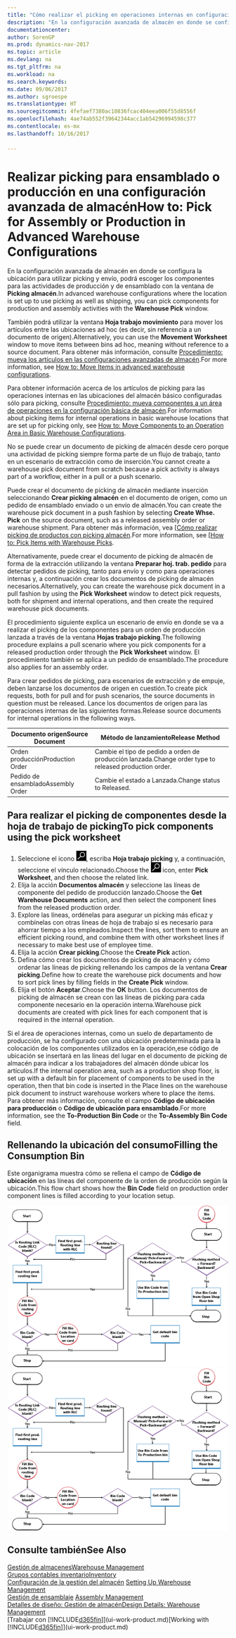 ```yaml
---
title: "Cómo realizar el picking en operaciones internas en configuraciones avanzadas de almacén"
description: "En la configuración avanzada de almacén en donde se configura la ubicación para utilizar picking y envío, podrá escoger los componentes para las actividades de producción y de ensamblado con la ventana de **Picking almacén**."
documentationcenter: 
author: SorenGP
ms.prod: dynamics-nav-2017
ms.topic: article
ms.devlang: na
ms.tgt_pltfrm: na
ms.workload: na
ms.search.keywords: 
ms.date: 09/06/2017
ms.author: sgroespe
ms.translationtype: HT
ms.sourcegitcommit: 4fefaef7380ac10836fcac404eea006f55d8556f
ms.openlocfilehash: 4ae74ab552f39642344acc1ab54296994598c377
ms.contentlocale: es-mx
ms.lasthandoff: 10/16/2017

---
```

# <a name="how-to-pick-for-assembly-or-production-in-advanced-warehouse-configurations"></a><span data-ttu-id="666fa-103">Realizar picking para ensamblado o producción en una configuración avanzada de almacén</span><span class="sxs-lookup"><span data-stu-id="666fa-103">How to: Pick for Assembly or Production in Advanced Warehouse Configurations</span></span>
<span data-ttu-id="666fa-104">En la configuración avanzada de almacén en donde se configura la ubicación para utilizar picking y envío, podrá escoger los componentes para las actividades de producción y de ensamblado con la ventana de **Picking almacén**.</span><span class="sxs-lookup"><span data-stu-id="666fa-104">In advanced warehouse configurations where the location is set up to use picking as well as shipping, you can pick components for production and assembly activities with the **Warehouse Pick** window.</span></span>  

<span data-ttu-id="666fa-105">También podrá utilizar la ventana **Hoja trabajo movimiento** para mover los artículos entre las ubicaciones ad hoc (es decir, sin referencia a un documento de origen).</span><span class="sxs-lookup"><span data-stu-id="666fa-105">Alternatively, you can use the **Movement Worksheet** window to move items between bins ad hoc, meaning without reference to a source document.</span></span> <span data-ttu-id="666fa-106">Para obtener más información, consulte [Procedimiento: mueva los artículos en las configuraciones avanzadas de almacén](warehouse-how-to-move-items-in-advanced-warehousing.md).</span><span class="sxs-lookup"><span data-stu-id="666fa-106">For more information, see [How to: Move Items in advanced warehouse configurations](warehouse-how-to-move-items-in-advanced-warehousing.md).</span></span>  

<span data-ttu-id="666fa-107">Para obtener información acerca de los artículos de picking para las operaciones internas en las ubicaciones del almacén básico configuradas sólo para picking, consulte [Procedimiento: mueva componentes a un área de operaciones en la configuración básica de almacén](warehouse-how-to-move-components-to-an-operation-area-in-basic-warehousing.md).</span><span class="sxs-lookup"><span data-stu-id="666fa-107">For information about picking items for internal operations in basic warehouse locations that are set up for picking only, see [How to: Move Components to an Operation Area in Basic Warehouse Configurations](warehouse-how-to-move-components-to-an-operation-area-in-basic-warehousing.md).</span></span>  

<span data-ttu-id="666fa-108">No se puede crear un documento de picking de almacén desde cero porque una actividad de picking siempre forma parte de un flujo de trabajo, tanto en un escenario de extracción como de inserción.</span><span class="sxs-lookup"><span data-stu-id="666fa-108">You cannot create a warehouse pick document from scratch because a pick activity is always part of a workflow, either in a pull or a push scenario.</span></span>  

<span data-ttu-id="666fa-109">Puede crear el documento de picking de almacén mediante inserción seleccionando **Crear picking almacén** en el documento de origen, como un pedido de ensamblado enviado o un envío de almacén.</span><span class="sxs-lookup"><span data-stu-id="666fa-109">You can create the warehouse pick document in a push fashion by selecting **Create Whse. Pick** on the source document, such as a released assembly order or warehouse shipment.</span></span> <span data-ttu-id="666fa-110">Para obtener más información, vea [[Cómo realizar picking de productos con picking almacén](warehouse-how-to-pick-items-for-warehouse-shipment.md).</span><span class="sxs-lookup"><span data-stu-id="666fa-110">For more information, see [[How to: Pick Items with Warehouse Picks](warehouse-how-to-pick-items-for-warehouse-shipment.md).</span></span>  

<span data-ttu-id="666fa-111">Alternativamente, puede crear el documento de picking de almacén de forma de la extracción utilizando la ventana **Preparar hoj. trab. pedido** para detectar pedidos de picking, tanto para envío y como para operaciones internas y, a continuación crear los documentos de picking de almacén necesarios.</span><span class="sxs-lookup"><span data-stu-id="666fa-111">Alternatively, you can create the warehouse pick document in a pull fashion by using the **Pick Worksheet** window to detect pick requests, both for shipment and internal operations, and then create the required warehouse pick documents.</span></span>  

<span data-ttu-id="666fa-112">El procedimiento siguiente explica un escenario de envío en donde se va a realizar el picking de los componentes para un orden de producción lanzada a través de la ventana **Hojas trabajo picking**.</span><span class="sxs-lookup"><span data-stu-id="666fa-112">The following procedure explains a pull scenario where you pick components for a released production order through the **Pick Worksheet** window.</span></span> <span data-ttu-id="666fa-113">El procedimiento también se aplica a un pedido de ensamblado.</span><span class="sxs-lookup"><span data-stu-id="666fa-113">The procedure also applies for an assembly order.</span></span>  

<span data-ttu-id="666fa-114">Para crear pedidos de picking, para escenarios de extracción y de empuje, deben lanzarse los documentos de origen en cuestión.</span><span class="sxs-lookup"><span data-stu-id="666fa-114">To create pick requests, both for pull and for push scenarios, the source documents in question must be released.</span></span> <span data-ttu-id="666fa-115">Lance los documentos de origen para las operaciones internas de las siguientes formas.</span><span class="sxs-lookup"><span data-stu-id="666fa-115">Release source documents for internal operations in the following ways.</span></span>  

|<span data-ttu-id="666fa-116">Documento origen</span><span class="sxs-lookup"><span data-stu-id="666fa-116">Source Document</span></span>|<span data-ttu-id="666fa-117">Método de lanzamiento</span><span class="sxs-lookup"><span data-stu-id="666fa-117">Release Method</span></span>|  
|---------------------|--------------------|  
|<span data-ttu-id="666fa-118">Orden producción</span><span class="sxs-lookup"><span data-stu-id="666fa-118">Production Order</span></span>|<span data-ttu-id="666fa-119">Cambie el tipo de pedido a orden de producción lanzada.</span><span class="sxs-lookup"><span data-stu-id="666fa-119">Change order type to released production order.</span></span>|  
|<span data-ttu-id="666fa-120">Pedido de ensamblado</span><span class="sxs-lookup"><span data-stu-id="666fa-120">Assembly Order</span></span>|<span data-ttu-id="666fa-121">Cambie el estado a Lanzada.</span><span class="sxs-lookup"><span data-stu-id="666fa-121">Change status to Released.</span></span>|  

## <a name="to-pick-components-using-the-pick-worksheet"></a><span data-ttu-id="666fa-122">Para realizar el picking de componentes desde la hoja de trabajo de picking</span><span class="sxs-lookup"><span data-stu-id="666fa-122">To pick components using the pick worksheet</span></span>  
1.  <span data-ttu-id="666fa-123">Seleccione el icono ![Buscar página o informe](media/ui-search/search_small.png "icono Buscar página o informe"), escriba **Hoja trabajo picking** y, a continuación, seleccione el vínculo relacionado.</span><span class="sxs-lookup"><span data-stu-id="666fa-123">Choose the ![Search for Page or Report](media/ui-search/search_small.png "Search for Page or Report icon") icon, enter **Pick Worksheet**, and then choose the related link.</span></span>  
2.  <span data-ttu-id="666fa-124">Elija la acción **Documentos almacén** y seleccione las líneas de componente del pedido de producción lanzado.</span><span class="sxs-lookup"><span data-stu-id="666fa-124">Choose the **Get Warehouse Documents** action, and then select the component lines from the released production order.</span></span>  
3.  <span data-ttu-id="666fa-125">Explore las líneas, ordénelas para asegurar un picking más eficaz y combínelas con otras líneas de hoja de trabajo si es necesario para ahorrar tiempo a los empleados.</span><span class="sxs-lookup"><span data-stu-id="666fa-125">Inspect the lines, sort them to ensure an efficient picking round, and combine them with other worksheet lines if necessary to make best use of employee time.</span></span>  
4.  <span data-ttu-id="666fa-126">Elija la acción **Crear picking**.</span><span class="sxs-lookup"><span data-stu-id="666fa-126">Choose the **Create Pick** action.</span></span>  
5.  <span data-ttu-id="666fa-127">Defina cómo crear los documentos de picking de almacén y cómo ordenar las líneas de picking rellenando los campos de la ventana **Crear picking**.</span><span class="sxs-lookup"><span data-stu-id="666fa-127">Define how to create the warehouse pick documents and how to sort pick lines by filling fields in the **Create Pick** window.</span></span>  
6.  <span data-ttu-id="666fa-128">Elija el botón **Aceptar**.</span><span class="sxs-lookup"><span data-stu-id="666fa-128">Choose the **OK** button.</span></span> <span data-ttu-id="666fa-129">Los documentos de picking de almacén se crean con las líneas de picking para cada componente necesario en la operación interna.</span><span class="sxs-lookup"><span data-stu-id="666fa-129">Warehouse pick documents are created with pick lines for each component that is required in the internal operation.</span></span>  

<span data-ttu-id="666fa-130">Si el área de operaciones internas, como un suelo de departamento de producción, se ha configurado con una ubicación predeterminada para la colocación de los componentes utilizados en la operación,ese código de ubicación se insertará en las líneas del lugar en el documento de picking de almacén para indicar a los trabajadores del almacén dónde ubicar los artículos.</span><span class="sxs-lookup"><span data-stu-id="666fa-130">If the internal operation area, such as a production shop floor, is set up with a default bin for placement of components to be used in the operation, then that bin code is inserted in the Place lines on the warehouse pick document to instruct warehouse workers where to place the items.</span></span> <span data-ttu-id="666fa-131">Para obtener más información, consulte el campo **Código de ubicación para producción** o **Código de ubicación para ensamblado**.</span><span class="sxs-lookup"><span data-stu-id="666fa-131">For more information, see the **To-Production Bin Code** or the **To-Assembly Bin Code** field.</span></span>

## <a name="filling-the-consumption-bin"></a><span data-ttu-id="666fa-132">Rellenando la ubicación del consumo</span><span class="sxs-lookup"><span data-stu-id="666fa-132">Filling the Consumption Bin</span></span>
<span data-ttu-id="666fa-133">Este organigrama muestra cómo se rellena el campo de **Código de ubicación** en las líneas del componente de la orden de producción según la ubicación.</span><span class="sxs-lookup"><span data-stu-id="666fa-133">This flow chart shows how the **Bin Code** field on production order component lines is filled according to your location setup.</span></span>

<span data-ttu-id="666fa-134">![Gráfico de flujo de ubicación](media/binflow.png "BinFlow")</span><span class="sxs-lookup"><span data-stu-id="666fa-134">![Bin flow chart](media/binflow.png "BinFlow")</span></span>  

## <a name="see-also"></a><span data-ttu-id="666fa-135">Consulte también</span><span class="sxs-lookup"><span data-stu-id="666fa-135">See Also</span></span>
[<span data-ttu-id="666fa-136">Gestión de almacenes</span><span class="sxs-lookup"><span data-stu-id="666fa-136">Warehouse Management</span></span>](warehouse-manage-warehouse.md)  
[<span data-ttu-id="666fa-137">Grupos contables inventario</span><span class="sxs-lookup"><span data-stu-id="666fa-137">Inventory</span></span>](inventory-manage-inventory.md)  
<span data-ttu-id="666fa-138">[Configuración de la gestión del almacén](warehouse-setup-warehouse.md)   </span><span class="sxs-lookup"><span data-stu-id="666fa-138">[Setting Up Warehouse Management](warehouse-setup-warehouse.md)   </span></span>  
<span data-ttu-id="666fa-139">[Gestión de ensamblaje](assembly-assemble-items.md)  </span><span class="sxs-lookup"><span data-stu-id="666fa-139">[Assembly Management](assembly-assemble-items.md)  </span></span>  
[<span data-ttu-id="666fa-140">Detalles de diseño: Gestión de almacén</span><span class="sxs-lookup"><span data-stu-id="666fa-140">Design Details: Warehouse Management</span></span>](design-details-warehouse-management.md)  
<span data-ttu-id="666fa-141">[Trabajar con [!INCLUDE[d365fin](includes/d365fin_md.md)]](ui-work-product.md)</span><span class="sxs-lookup"><span data-stu-id="666fa-141">[Working with [!INCLUDE[d365fin](includes/d365fin_md.md)]](ui-work-product.md)</span></span>

